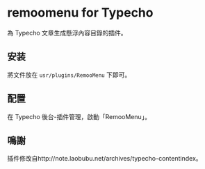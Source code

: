 # remoomenu for Typecho

為 Typecho 文章生成懸浮內容目錄的插件。

## 安装

將文件放在 `usr/plugins/RemooMenu` 下即可。

## 配置

在 Typecho 後台-插件管理，啟動「RemooMenu」。

## 鳴謝

插件修改自http://note.laobubu.net/archives/typecho-contentindex。
